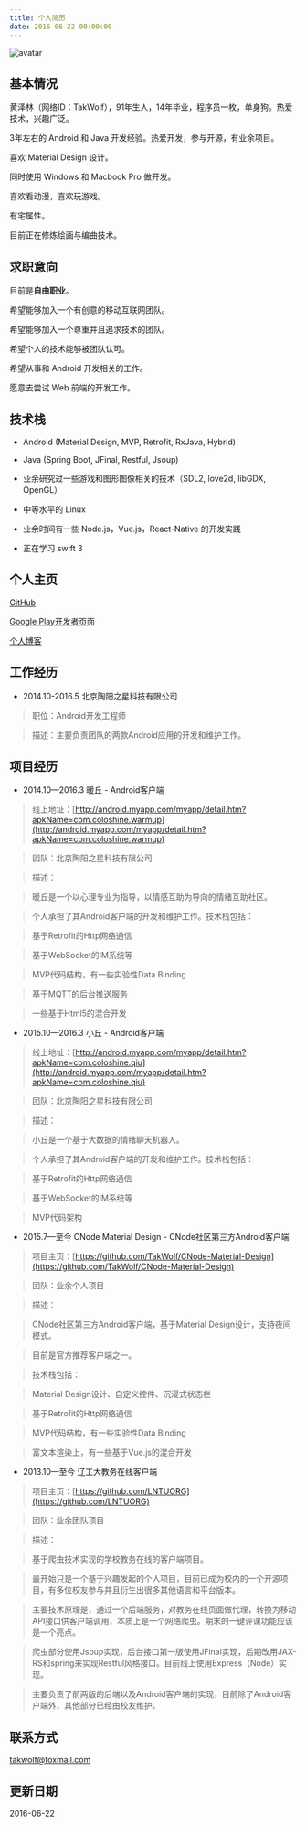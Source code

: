 ```yaml
---
title: 个人简历
date: 2016-06-22 00:00:00
---
```

![avatar](img/avatar.png)

## 基本情况 ##

黄泽林（网络ID：TakWolf），91年生人，14年毕业，程序员一枚，单身狗。热爱技术，兴趣广泛。

3年左右的 Android 和 Java 开发经验。热爱开发，参与开源，有业余项目。

喜欢 Material Design 设计。

同时使用 Windows 和 Macbook Pro 做开发。

喜欢看动漫，喜欢玩游戏。

有宅属性。

目前正在修炼绘画与编曲技术。

## 求职意向 ##

目前是**自由职业**。

希望能够加入一个有创意的移动互联网团队。

希望能够加入一个尊重并且追求技术的团队。

希望个人的技术能够被团队认可。

希望从事和 Android 开发相关的工作。

愿意去尝试 Web 前端的开发工作。

## 技术栈 ##

- Android (Material Design, MVP, Retrofit, RxJava, Hybrid)

- Java (Spring Boot, JFinal, Restful, Jsoup)

- 业余研究过一些游戏和图形图像相关的技术（SDL2, love2d, libGDX, OpenGL）

- 中等水平的 Linux

- 业余时间有一些 Node.js，Vue.js，React-Native 的开发实践

- 正在学习 swift 3

## 个人主页 ##

[GitHub](https://github.com/TakWolf)

[Google Play开发者页面](https://play.google.com/store/apps/dev?id=8404221645429241118)

[个人博客](http://blog.takwolf.com)

## 工作经历 ##

- 2014.10-2016.5 北京陶阳之星科技有限公司

> 职位：Android开发工程师

> 描述：主要负责团队的两款Android应用的开发和维护工作。

## 项目经历 ##

- 2014.10—2016.3 暖丘 - Android客户端

> 线上地址：[http://android.myapp.com/myapp/detail.htm?apkName=com.coloshine.warmup](http://android.myapp.com/myapp/detail.htm?apkName=com.coloshine.warmup)

> 团队：北京陶阳之星科技有限公司

> 描述：

> 暖丘是一个以心理专业为指导，以情感互助为导向的情绪互助社区。

> 个人承担了其Android客户端的开发和维护工作。技术栈包括：

> 基于Retrofit的Http网络通信

> 基于WebSocket的IM系统等

> MVP代码结构，有一些实验性Data Binding

> 基于MQTT的后台推送服务

> 一些基于Html5的混合开发

- 2015.10—2016.3 小丘 - Android客户端

> 线上地址：[http://android.myapp.com/myapp/detail.htm?apkName=com.coloshine.qiu](http://android.myapp.com/myapp/detail.htm?apkName=com.coloshine.qiu)

> 团队：北京陶阳之星科技有限公司

> 描述：

> 小丘是一个基于大数据的情绪聊天机器人。

> 个人承担了其Android客户端的开发和维护工作。技术栈包括：

> 基于Retrofit的Http网络通信

> 基于WebSocket的IM系统等

> MVP代码架构

- 2015.7—至今 CNode Material Design - CNode社区第三方Android客户端

> 项目主页：[https://github.com/TakWolf/CNode-Material-Design](https://github.com/TakWolf/CNode-Material-Design)

> 团队：业余个人项目

> 描述：

> CNode社区第三方Android客户端，基于Material Design设计，支持夜间模式。

> 目前是官方推荐客户端之一。

> 技术栈包括：

> Material Design设计、自定义控件、沉浸式状态栏

> 基于Retrofit的Http网络通信

> MVP代码结构，有一些实验性Data Binding

> 富文本渲染上，有一些基于Vue.js的混合开发

- 2013.10—至今 辽工大教务在线客户端

> 项目主页：[https://github.com/LNTUORG](https://github.com/LNTUORG)

> 团队：业余团队项目

> 描述：

> 基于爬虫技术实现的学校教务在线的客户端项目。

> 最开始只是一个基于兴趣发起的个人项目，目前已成为校内的一个开源项目，有多位校友参与并且衍生出很多其他语言和平台版本。

> 主要技术原理是，通过一个后端服务，对教务在线页面做代理，转换为移动API接口供客户端调用，本质上是一个网络爬虫。期末的一键评课功能应该是一个亮点。

> 爬虫部分使用Jsoup实现，后台接口第一版使用JFinal实现，后期改用JAX-RS和spring来实现Restful风格接口。目前线上使用Express（Node）实现。

> 主要负责了前两版的后端以及Android客户端的实现，目前除了Android客户端外，其他部分已经由校友维护。

## 联系方式 ##

[takwolf@foxmail.com](mailto:takwolf@foxmail.com)

## 更新日期 ##

2016-06-22
